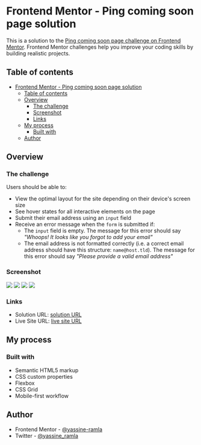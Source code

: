 # Frontend Mentor - Ping coming soon page solution

This is a solution to the [Ping coming soon page challenge on Frontend Mentor](https://www.frontendmentor.io/challenges/ping-single-column-coming-soon-page-5cadd051fec04111f7b848da). Frontend Mentor challenges help you improve your coding skills by building realistic projects. 

## Table of contents

- [Frontend Mentor - Ping coming soon page solution](#frontend-mentor---ping-coming-soon-page-solution)
  - [Table of contents](#table-of-contents)
  - [Overview](#overview)
    - [The challenge](#the-challenge)
    - [Screenshot](#screenshot)
    - [Links](#links)
  - [My process](#my-process)
    - [Built with](#built-with)
  - [Author](#author)

## Overview

### The challenge

Users should be able to:

- View the optimal layout for the site depending on their device's screen size
- See hover states for all interactive elements on the page
- Submit their email address using an `input` field
- Receive an error message when the `form` is submitted if:
	- The `input` field is empty. The message for this error should say *"Whoops! It looks like you forgot to add your email"*
	- The email address is not formatted correctly (i.e. a correct email address should have this structure: `name@host.tld`). The message for this error should say *"Please provide a valid email address"*

### Screenshot

![](screenshot-hover-error-states.png) 
![](screenshot-mobile-error-state.png) 
![](screenshot-mobile.png) 
![](screenshot.png)

### Links

- Solution URL: [solution URL](https://www.frontendmentor.io/solutions/responsive-ping-coming-soon-page-using-css-grid-and-flexbox-qdNorxz3YV)
- Live Site URL: [live site URL](https://yassine-ramla.github.io/Frontend-Mentor-Ping-coming-soon-page-solution/)

## My process

### Built with

- Semantic HTML5 markup
- CSS custom properties
- Flexbox
- CSS Grid
- Mobile-first workflow

## Author

- Frontend Mentor - [@yassine-ramla](https://www.frontendmentor.io/profile/yassine-ramla)
- Twitter - [@yassine_ramla](https://www.twitter.com/yassine_ramla)